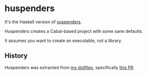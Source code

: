 # huspenders

It's the Haskell version of [suspenders].

[suspenders]: https://github.com/thoughtbot/suspenders

Huspenders creates a Cabal-based project with some sane defaults.

It assumes you want to create an executable, not a library.

## History

Huspenders was extracted from [my dotfiles], specifically [this PR].

[my dotfiles]: https://github.com/gabebw/dotfiles
[this PR]: https://github.com/gabebw/dotfiles/pull/27
